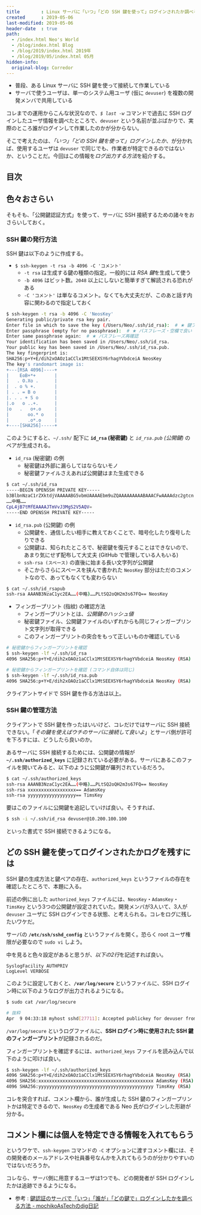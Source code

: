 ```yaml
---
title        : Linux サーバに「いつ」「どの SSH 鍵を使って」ログインされたか調べる方法
created      : 2019-05-06
last-modified: 2019-05-06
header-date  : true
path:
  - /index.html Neo's World
  - /blog/index.html Blog
  - /blog/2019/index.html 2019年
  - /blog/2019/05/index.html 05月
hidden-info:
  original-blog: Corredor
---
```


- 普段、ある Linux サーバに SSH 鍵を使って接続して作業している
- サーバで使うユーザは、単一のシステム用ユーザ (仮に `devuser`) を複数の開発メンバで共用している

コレまでの運用からこんな状況なので、*`$ last -w`* コマンドで過去に SSH ログインしたユーザ情報を調べたところで、`devuser` という名前が並ぶばかりで、実際のところ誰がログインして作業したのかが分からない。

そこで考えたのは、*「いつ」「どの SSH 鍵を使って」ログインしたか*、が分かれば、使用するユーザは `devuser` で同じでも、作業者が特定できるのではないか、ということだ。今回はこの情報を*ログ出力する方法*を紹介する。

## 目次

## 色々おさらい

そもそも、「公開鍵認証方式」を使って、サーバに SSH 接続するための諸々をおさらいしておく。

### SSH 鍵の発行方法

SSH 鍵は以下のように作成する。

- `$ ssh-keygen -t rsa -b 4096 -C 'コメント'`
  - `-t rsa` は生成する鍵の種類の指定。一般的には *RSA 鍵*を生成して使う
  - `-b 4096` はビット数。`2048` 以上にしないと簡単すぎて解読される恐れがある
  - `-C 'コメント'` は単なるコメント。なくても大丈夫だが、このあと話す内容に関わるので指定しておく

```bash
$ ssh-keygen -t rsa -b 4096 -C 'NeosKey'
Generating public/private rsa key pair.
Enter file in which to save the key (/Users/Neo/.ssh/id_rsa):  # ★ 鍵ファイルの出力先を指定する
Enter passphrase (empty for no passphrase):  # ★ パスフレーズ・空欄で良い
Enter same passphrase again:  # ★ パスフレーズ再確認
Your identification has been saved in /Users/Neo/.ssh/id_rsa.
Your public key has been saved in /Users/Neo/.ssh/id_rsa.pub.
The key fingerprint is:
SHA256:p+Y+E/dih2xOAOz1aCClx1MtSEEXSY6rhagYVbdceiA NeosKey
The key's randomart image is:
+---[RSA 4096]----+
|    EoB+*+       |
|   . O.Xo .      |
|  . o % +.       |
| . . = B o       |
|. . . + S o      |
|.o   o ..+.      |
|o   .   o+.o     |
|       oo.* o    |
|       .o*.o     |
+----[SHA256]-----+
```

このようにすると、`~/.ssh/` 配下に **`id_rsa` (秘密鍵)** と *`id_rsa.pub` (公開鍵)* のペアが生成される。

- `id_rsa` (秘密鍵) の例
  - 秘密鍵は外部に漏らしてはならないモノ
  - 秘密鍵ファイルさえあれば公開鍵はまた生成できる

```bash
$ cat ~/.ssh/id_rsa
-----BEGIN OPENSSH PRIVATE KEY-----
b3BlbnNzaC1rZXktdjVAAAAABG5vbmUAAAAEbm9uZQAAAAAAAAABAAACFwAAAAdzc2gtcn
……中略……
CpL4jB7tMfEAAAAJTmVvJ3MgS2V5AQV=
-----END OPENSSH PRIVATE KEY-----
```

- `id_rsa.pub` (公開鍵) の例
  - 公開鍵を、通信したい相手に教えておくことで、暗号化したり復号したりできる
  - 公開鍵は、知られたところで、秘密鍵を復元することはできないので、あまり気にせず配布して大丈夫 (GitHub で管理している人もいる)
  - `ssh-rsa (スペース)` の直後に始まる長い文字列が公開鍵
  - そこからさらにスペースを挟んで書かれた `NeosKey` 部分はただのコメントなので、あってもなくても変わらない

```bash
$ cat ~/.ssh/id_rsapub
ssh-rsa AAANB3NzaC1yc2EA……(中略)……PLtSQ2oQH2m3s67FQ== NeosKey
```

- フィンガープリント (指紋) の確認方法
  - フィンガープリントとは、*公開鍵のハッシュ値*
  - 秘密鍵ファイル、公開鍵ファイルのいずれからも同じフィンガープリント文字列が取得できる
  - このフィンガープリントの突合をもって正しいものか確認している

```bash
# 秘密鍵からフィンガープリントを確認
$ ssh-keygen -lf ~/.ssh/id_rsa
4096 SHA256:p+Y+E/dih2xOAOz1aCClx1MtSEEXSY6rhagYVbdceiA NeosKey (RSA)

# 秘密鍵からフィンガープリントを確認 (コマンド自体は同じ)
$ ssh-keygen -lf ~/.ssh/id_rsa.pub
4096 SHA256:p+Y+E/dih2xOAOz1aCClx1MtSEEXSY6rhagYVbdceiA NeosKey (RSA)
```

クライアントサイドで SSH 鍵を作る方法は以上。

### SSH 鍵の管理方法

クライアントで SSH 鍵を作ったはいいけど、コレだけではサーバに SSH 接続できない。「*その鍵を使えばウチのサーバに接続して良いよ*」とサーバ側が許可を下ろすには、どうしたら良いのか。

あるサーバに SSH 接続するためには、公開鍵の情報が **`~/.ssh/authorized_keys`** に記録されている必要がある。サーバにあるこのファイルを開いてみると、以下のように公開鍵が羅列されているだろう。

```bash
$ cat ~/.ssh/authorized_keys
ssh-rsa AAANB3NzaC1yc2EA……(中略)……PLtSQ2oQH2m3s67FQ== NeosKey
ssh-rsa xxxxxxxxxxxxxxxxxx== AdamsKey
ssh-rsa yyyyyyyyyyyyyyyyyy== TimsKey
```

要はこのファイルに公開鍵を追記していけば良い。そうすれば、

```bash
$ ssh -i ~/.ssh/id_rsa devuser@10.200.100.100
```

といった書式で SSH 接続できるようになる。

## どの SSH 鍵を使ってログインされたかログを残すには

SSH 鍵の生成方法と鍵ペアの存在、`authorized_keys` というファイルの存在を確認したところで、本題に入る。

前述の例に出した `authorized_keys` ファイルには、`NeosKey`・`AdamsKey`・`TimsKey` という3つの公開鍵が設定されていた。開発メンバが3人いて、3人が `devuser` ユーザに SSH ログインできる状態、と考えられる。コレをログに残したいワケだ。

サーバの **`/etc/ssh/sshd_config`** というファイルを開く。恐らく root ユーザ権限が必要なので `sudo vi` しよう。

中を見ると色々設定があると思うが、*以下の2行*を記述すれば良い。

```
SyslogFacility AUTHPRIV
LogLevel VERBOSE
```

このように設定しておくと、**`/var/log/secure`** というファイルに、SSH ログイン時に以下のようなログが出力されるようになる。

```bash
$ sudo cat /var/log/secure

# 抜粋
Apr  9 04:33:18 myhost sshd[27711]: Accepted publickey for devuser from 10.200.100.100 port 50177 ssh2: RSA SHA256:p+Y+E/dih2xOAOz1aCClx1MtSEEXSY6rhagYVbdceiA
```

`/var/log/secure` というログファイルに、**SSH ログイン時に使用された SSH 鍵のフィンガープリント**が記録されるのだ。

フィンガープリントを確認するには、`authorized_keys` ファイルを読み込んで以下のように叩けば良い。

```bash
$ ssh-keygen -lf ~/.ssh/authorized_keys
4096 SHA256:p+Y+E/dih2xOAOz1aCClx1MtSEEXSY6rhagYVbdceiA NeosKey (RSA)
4096 SHA256:xxxxxxxxxxxxxxxxxxxxxxxxxxxxxxxxxxxxxxxxxxx AdamsKey (RSA)
4096 SHA256:yyyyyyyyyyyyyyyyyyyyyyyyyyyyyyyyyyyyyyyyyyy TimsKey (RSA)
```

コレを突合すれば、コメント欄から、誰が生成した SSH 鍵のフィンガープリントかは特定できるので、`NeosKey` の生成者である Neo 氏がログインした形跡が分かる。

## コメント欄には個人を特定できる情報を入れてもらう

というワケで、`ssh-keygen` コマンドの `-C` オプションに渡すコメント欄には、その開発者のメールアドレスや社員番号なんかを入れてもらうのが分かりやすいのではないだろうか。

コレなら、サーバ側に用意するユーザは1つでも、どの開発者が SSH ログインしたかは追跡できるようになる。

- 参考 : [鍵認証のサーバで「いつ」「誰が」「どの鍵で」ログインしたかを調べる方法 - mochikoAsTechのdig日記](https://mochikoastech.hatenablog.com/entry/archives/23)
